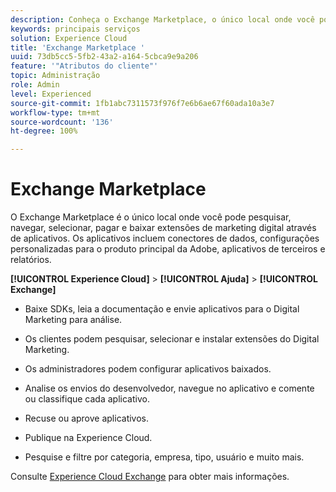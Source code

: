```yaml
---
description: Conheça o Exchange Marketplace, o único local onde você pode pesquisar, navegar, selecionar, pagar e baixar extensões de marketing digital por meio de aplicativos.
keywords: principais serviços
solution: Experience Cloud
title: 'Exchange Marketplace '
uuid: 73db5cc5-5fb2-43a2-a164-5cbca9e9a206
feature: '"Atributos do cliente"'
topic: Administração
role: Admin
level: Experienced
source-git-commit: 1fb1abc7311573f976f7e6b6ae67f60ada10a3e7
workflow-type: tm+mt
source-wordcount: '136'
ht-degree: 100%

---
```



# Exchange Marketplace

O Exchange Marketplace é o único local onde você pode pesquisar, navegar, selecionar, pagar e baixar extensões de marketing digital através de aplicativos. Os aplicativos incluem conectores de dados, configurações personalizadas para o produto principal da Adobe, aplicativos de terceiros e relatórios.

**[!UICONTROL Experience Cloud]** > **[!UICONTROL Ajuda]** > **[!UICONTROL Exchange]**

* Baixe SDKs, leia a documentação e envie aplicativos para o Digital Marketing para análise.

* Os clientes podem pesquisar, selecionar e instalar extensões do Digital Marketing.

* Os administradores podem configurar aplicativos baixados.

* Analise os envios do desenvolvedor, navegue no aplicativo e comente ou classifique cada aplicativo.

* Recuse ou aprove aplicativos.

* Publique na Experience Cloud.

* Pesquise e filtre por categoria, empresa, tipo, usuário e muito mais.

Consulte [Experience Cloud Exchange](https://exchange.adobe.com/experiencecloud.html) para obter mais informações.
